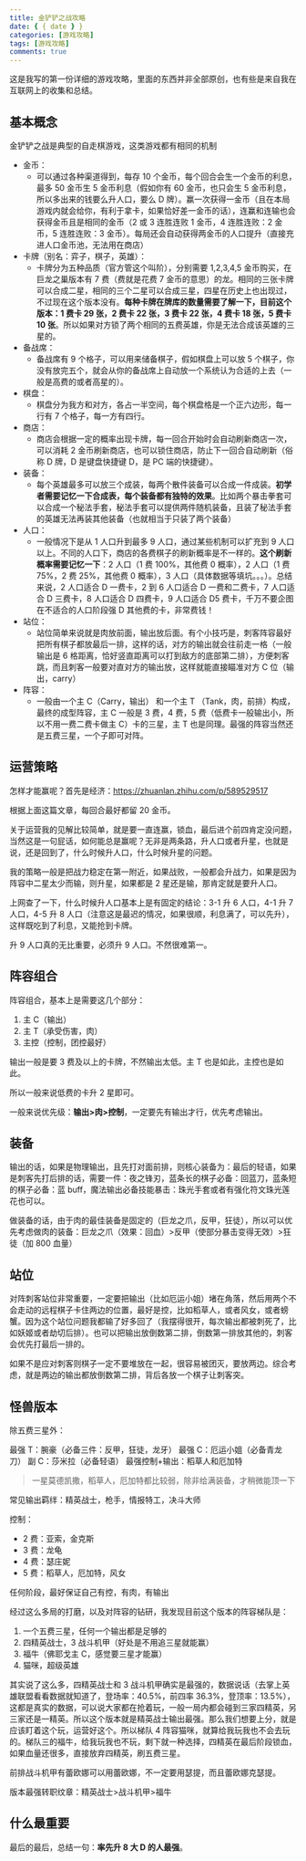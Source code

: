 ```yaml
---
title: 金铲铲之战攻略
date: { { date } }
categories: [游戏攻略]
tags: [游戏攻略]
comments: true
---
```


这是我写的第一份详细的游戏攻略，里面的东西并非全部原创，也有些是来自我在互联网上的收集和总结。

## 基本概念

金铲铲之战是典型的自走棋游戏，这类游戏都有相同的机制

<!-- more -->

- 金币：
  - 可以通过各种渠道得到，每存 10 个金币，每个回合会生一个金币的利息，最多 50 金币生 5 金币利息（假如你有 60 金币，也只会生 5 金币利息，所以多出来的钱要么升人口，要么 D 牌）。赢一次获得一金币（且在本局游戏内就会给你，有利于拿卡，如果恰好差一金币的话），连赢和连输也会获得金币且是相同的金币（2 或 3 连胜连败 1 金币，4 连胜连败：2 金币，5 连胜连败：3 金币）。每局还会自动获得两金币的人口提升（直接充进人口金币池，无法用在商店）
- 卡牌（别名：弈子，棋子，英雄）：
  - 卡牌分为五种品质（官方管这个叫阶），分别需要 1,2,3,4,5 金币购买，在巨龙之巢版本有 7 费（费就是花费 7 金币的意思）的龙。相同的三张卡牌可以合成二星，相同的三个二星可以合成三星，四星在历史上也出现过，不过现在这个版本没有。**每种卡牌在牌库的数量需要了解一下，目前这个版本：1 费卡 29 张，2 费卡 22 张，3 费卡 22 张，4 费卡 18 张，5 费卡 10 张**。所以如果对方锁了两个相同的五费英雄，你是无法合成该英雄的三星的。
- 备战席：
  - 备战席有 9 个格子，可以用来储备棋子，假如棋盘上可以放 5 个棋子，你没有放完五个，就会从你的备战席上自动放一个系统认为合适的上去（一般是高费的或者高星的）。
- 棋盘：
  - 棋盘分为我方和对方，各占一半空间，每个棋盘格是一个正六边形，每一行有 7 个格子，每一方有四行。
- 商店：
  - 商店会根据一定的概率出现卡牌，每一回合开始时会自动刷新商店一次，可以消耗 2 金币刷新商店，也可以锁住商店，防止下一回合自动刷新（俗称 D 牌，D 是键盘快捷键 D，是 PC 端的快捷键）。
- 装备：
  - 每个英雄最多可以放三个成装，每两个散件装备可以合成一件成装。**初学者需要记忆一下合成表，每个装备都有独特的效果**。比如两个暴击拳套可以合成一个秘法手套，秘法手套可以提供两件随机装备，且装了秘法手套的英雄无法再装其他装备（也就相当于只装了两个装备）
- 人口：
  - 一般情况下是从 1 人口升到最多 9 人口，通过某些机制可以扩充到 9 人口以上。不同的人口下，商店的各费棋子的刷新概率是不一样的。**这个刷新概率需要记忆一下**：2 人口（1 费 100%，其他费 0 概率），2 人口（1 费 75%，2 费 25%，其他费 0 概率），3 人口（具体数据等填坑。。。）。总结来说，2 人口适合 D 一费卡，2 到 6 人口适合 D 一费和二费卡，7 人口适合 D 三费卡，8 人口适合 D 四费卡，9 人口适合 D5 费卡，千万不要企图在不适合的人口阶段强 D 其他费的卡，非常费钱！
- 站位：
  - 站位简单来说就是肉放前面，输出放后面。有个小技巧是，刺客阵容最好把所有棋子都放最后一排，这样的话，对方的输出就会往前走一格（一般输出是 6 格距离，恰好竖直距离可以打到敌方的底部第二排），方便刺客跳，而且刺客一般要对直对方的输出放，这样就能直接瞄准对方 C 位（输出，carry）
- 阵容：
  - 一般由一个主 C（Carry，输出） 和一个主 T （Tank，肉，前排）构成，最终的成型阵容，主 C 一般是 3 费，4 费，5 费（低费卡一般输出小，所以不用一费二费卡做主 C）卡的三星，主 T 也是同理。最强的阵容当然还是五费三星，一个子即可对阵。

## 运营策略

怎样才能赢呢？首先是经济：https://zhuanlan.zhihu.com/p/589529517

根据上面这篇文章，每回合最好都留 20 金币。

关于运营我的见解比较简单，就是要一直连赢，锁血，最后进个前四肯定没问题，当然这是一句屁话，如何能总是赢呢？无非是两条路，升人口或者升星，也就是说，还是回到了，什么时候升人口，什么时候升星的问题。

我的策略一般是把战力稳定在第一附近，如果战败，一般都会升战力，如果是因为阵容中二星太少而输，则升星，如果都是 2 星还是输，那肯定就是要升人口。

上网查了一下，什么时候升人口基本上是有固定的结论：3-1 升 6 人口，4-1 升 7 人口，4-5 升 8 人口（注意这是最迟的情况，如果很顺，利息满了，可以先升），这样既吃到了利息，又能抢到卡牌。

升 9 人口真的无比重要，必须升 9 人口。不然很难第一。

## 阵容组合

阵容组合，基本上是需要这几个部分：

1. 主 C（输出）
2. 主 T（承受伤害，肉）
3. 主控（控制，团控最好）

输出一般是要 3 费及以上的卡牌，不然输出太低。主 T 也是如此，主控也是如此。

所以一般来说低费的卡升 2 星即可。

一般来说优先级：**输出>肉>控制**，一定要先有输出才行，优先考虑输出。

## 装备

输出的话，如果是物理输出，且先打对面前排，则核心装备为：最后的轻语，如果是刺客先打后排的话，需要一件：夜之锋刃，蓝条长的棋子必备：回蓝刀，蓝条短的棋子必备：蓝 buff，魔法输出必备技能暴击：珠光手套或者有强化符文珠光莲花也可以。

做装备的话，由于肉的最佳装备是固定的（巨龙之爪，反甲，狂徒），所以可以优先考虑做肉的装备：巨龙之爪（效果：回血）>反甲（使部分暴击变得无效）>狂徒（加 800 血量）

## 站位

对阵刺客站位非常重要，一定要把输出（比如厄运小姐）堵在角落，然后用两个不会走动的远程棋子卡住两边的位置，最好是控，比如稻草人，或者风女，或者螃蟹。因为这个站位问题我都输了好多回了（我摆得很开，每次输出都被刺死了，比如妖姬或者劫切后排）。也可以把输出放倒数第二排，倒数第一排放其他的，刺客会优先打最后一排的。

如果不是应对刺客则棋子一定不要堆放在一起，很容易被团灭，要放两边。综合考虑，就是两边的输出都放倒数第二排，背后各放一个棋子让刺客突。

## 怪兽版本

除五费三星外：

最强 T：腕豪（必备三件：反甲，狂徒，龙牙）
最强 C：厄运小姐（必备青龙刀）
副 C：莎米拉（必备轻语）
最强控制+输出：稻草人和厄加特

> 一星莫德凯撒，稻草人，厄加特都比较弱，除非给满装备，才稍微能顶一下

常见输出羁绊：精英战士，枪手，情报特工，决斗大师

控制：

- 2 费：亚索，金克斯
- 3 费：龙龟
- 4 费：瑟庄妮
- 5 费：稻草人，厄加特，风女

任何阶段，最好保证自己有控，有肉，有输出

经过这么多局的打磨，以及对阵容的钻研，我发现目前这个版本的阵容梯队是：

1. 一个五费三星，任何一个输出都是足够的
2. 四精英战士，3 战斗机甲（好处是不用追三星就能赢）
3. 福牛（佛耶戈主 C，感觉要三星才能赢）
4. 猫咪，超级英雄

其实说了这么多，四精英战士和 3 战斗机甲确实是最强的，数据说话（去掌上英雄联盟看看数据就知道了，登场率：40.5%，前四率 36.3%，登顶率：13.5%），这都是真实的数据，可以说大家都在抢着玩，一般一局内都会碰到三家四精英，另三家还是一精英。所以这个版本就是精英战士输出最强。那么我们想要上分，就是应该盯着这个玩，运营好这个。所以梯队 4 阵容猫咪，就算给我玩我也不会去玩的。梯队三的福牛，给我玩我也不玩，剩下就一种选择，四精英在最后阶段锁血，如果血量还很多，直接放弃四精英，刷五费三星。

前排战斗机甲有蕾欧娜可以用蕾欧娜，不一定要用瑟提，而且蕾欧娜克瑟提。

版本最强转职纹章：精英战士>战斗机甲>福牛

## 什么最重要

最后的最后，总结一句：**率先升 8 大 D 的人最强**。
